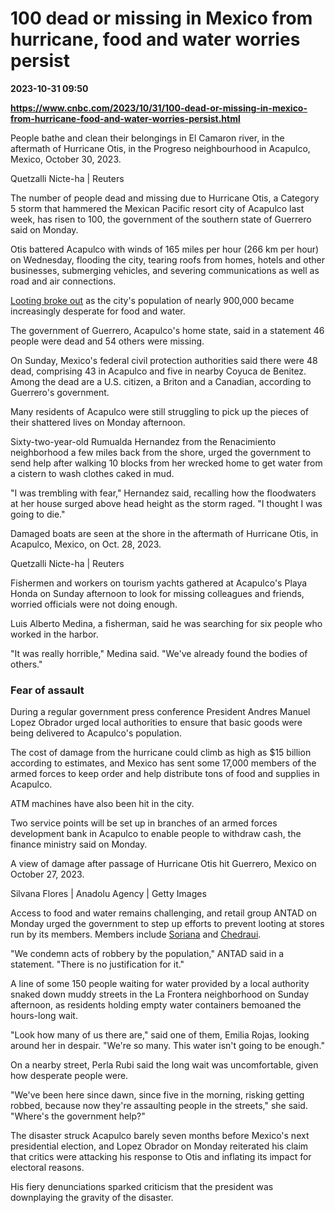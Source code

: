 # 100 dead or missing in Mexico from hurricane, food and water worries persist

**2023-10-31 09:50**

**https://www.cnbc.com/2023/10/31/100-dead-or-missing-in-mexico-from-hurricane-food-and-water-worries-persist.html**

People bathe and clean their belongings in El Camaron river, in the aftermath of Hurricane Otis, in the Progreso neighbourhood in Acapulco, Mexico, October 30, 2023.

Quetzalli Nicte-ha | Reuters

The number of people dead and missing due to Hurricane Otis, a Category 5 storm that hammered the Mexican Pacific resort city of Acapulco last week, has risen to 100, the government of the southern state of Guerrero said on Monday.

Otis battered Acapulco with winds of 165 miles per hour (266 km per hour) on Wednesday, flooding the city, tearing roofs from homes, hotels and other businesses, submerging vehicles, and severing communications as well as road and air connections.

[Looting broke out](https://www.reuters.com/world/americas/mexico-starts-clearing-up-hurricane-otis-wreckage-casualties-reach-27-2023-10-27/) as the city's population of nearly 900,000 became increasingly desperate for food and water.

The government of Guerrero, Acapulco's home state, said in a statement 46 people were dead and 54 others were missing.

On Sunday, Mexico's federal civil protection authorities said there were 48 dead, comprising 43 in Acapulco and five in nearby Coyuca de Benitez. Among the dead are a U.S. citizen, a Briton and a Canadian, according to Guerrero's government.

Many residents of Acapulco were still struggling to pick up the pieces of their shattered lives on Monday afternoon.

Sixty-two-year-old Rumualda Hernandez from the Renacimiento neighborhood a few miles back from the shore, urged the government to send help after walking 10 blocks from her wrecked home to get water from a cistern to wash clothes caked in mud.

"I was trembling with fear," Hernandez said, recalling how the floodwaters at her house surged above head height as the storm raged. "I thought I was going to die."

Damaged boats are seen at the shore in the aftermath of Hurricane Otis, in Acapulco, Mexico, on Oct. 28, 2023.

Quetzalli Nicte-ha | Reuters

Fishermen and workers on tourism yachts gathered at Acapulco's Playa Honda on Sunday afternoon to look for missing colleagues and friends, worried officials were not doing enough.

Luis Alberto Medina, a fisherman, said he was searching for six people who worked in the harbor.

"It was really horrible," Medina said. "We've already found the bodies of others."

### Fear of assault

During a regular government press conference President Andres Manuel Lopez Obrador urged local authorities to ensure that basic goods were being delivered to Acapulco's population.

The cost of damage from the hurricane could climb as high as $15 billion according to estimates, and Mexico has sent some 17,000 members of the armed forces to keep order and help distribute tons of food and supplies in Acapulco.

ATM machines have also been hit in the city.

Two service points will be set up in branches of an armed forces development bank in Acapulco to enable people to withdraw cash, the finance ministry said on Monday.

A view of damage after passage of Hurricane Otis hit Guerrero, Mexico on October 27, 2023.

Silvana Flores | Anadolu Agency | Getty Images

Access to food and water remains challenging, and retail group ANTAD on Monday urged the government to step up efforts to prevent looting at stores run by its members. Members include [Soriana](https://www.cnbc.com/quotes/SORI-MX/) and [Chedraui](https://www.cnbc.com/quotes/CHDR-MX/).

"We condemn acts of robbery by the population," ANTAD said in a statement. "There is no justification for it."

A line of some 150 people waiting for water provided by a local authority snaked down muddy streets in the La Frontera neighborhood on Sunday afternoon, as residents holding empty water containers bemoaned the hours-long wait.

"Look how many of us there are," said one of them, Emilia Rojas, looking around her in despair. "We're so many. This water isn't going to be enough."

On a nearby street, Perla Rubi said the long wait was uncomfortable, given how desperate people were.

"We've been here since dawn, since five in the morning, risking getting robbed, because now they're assaulting people in the streets," she said. "Where's the government help?"

The disaster struck Acapulco barely seven months before Mexico's next presidential election, and Lopez Obrador on Monday reiterated his claim that critics were attacking his response to Otis and inflating its impact for electoral reasons.

His fiery denunciations sparked criticism that the president was downplaying the gravity of the disaster.